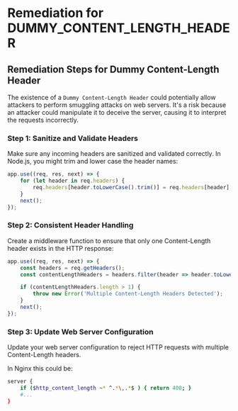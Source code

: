 # Remediation for DUMMY_CONTENT_LENGTH_HEADER

## Remediation Steps for Dummy Content-Length Header

The existence of a `Dummy Content-Length Header` could potentially allow attackers to perform smuggling attacks on web servers. It's a risk because an attacker could manipulate it to deceive the server, causing it to interpret the requests incorrectly.

### Step 1: Sanitize and Validate Headers
Make sure any incoming headers are sanitized and validated correctly. In Node.js, you might trim and lower case the header names:

```javascript
app.use((req, res, next) => {
    for (let header in req.headers) {
        req.headers[header.toLowerCase().trim()] = req.headers[header];
    }
    next();
});
```

### Step 2: Consistent Header Handling
Create a middleware function to ensure that only one Content-Length header exists in the HTTP response:

```javascript
app.use((req, res, next) => {
    const headers = req.getHeaders();
    const contentLengthHeaders = headers.filter(header => header.toLowerCase().trim() === 'content-length');

    if (contentLengthHeaders.length > 1) {
        throw new Error('Multiple Content-Length Headers Detected');
    }
    next();
});
```

### Step 3: Update Web Server Configuration
Update your web server configuration to reject HTTP requests with multiple Content-Length headers.

In Nginx this could be:

```bash
server {
    if ($http_content_length ~* ^.*\,.*$ ) { return 400; }
    #...
}
```